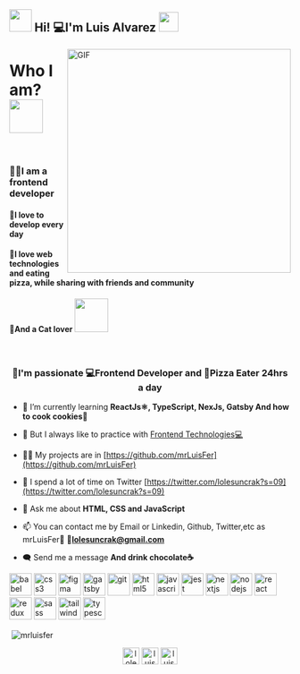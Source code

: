 
<h2> <img src="https://media.giphy.com/media/ObNTw8Uzwy6KQ/giphy.gif" width="40px"> Hi! 💻I'm Luis Alvarez <img src="https://media.giphy.com/media/fFEFxS3DE5VIY/giphy.gif" width="35px"></h2>

<img align="right" alt="GIF" src="https://media3.giphy.com/media/Q7SKqn3G97xpmfSOvG/giphy.gif?cid=ecf05e47gyjga4hbh8a62dwyu0epfv84eq5irr2dgctcz2fv&rid=giphy.gif" width="400" height="400" />

<div>
	<h1>Who I am? <img src="https://media.giphy.com/media/cXRew6iGi0cLZSl76j/giphy.gif" width="60" height="60" /> </h1>
	<br/>
	<h3> 👨‍💻I am a frontend developer</h3>
	<h4>💙I love to develop every day </h4>
	<h4>📌I love web technologies and eating pizza, while sharing with friends and community</h4>
	<h4>💛And a Cat lover <img src="https://media.giphy.com/media/cKc0u9hyvZEOjD8V08/giphy.gif" width="60" height="60" /> </h4>
	<br/>
</div>

<h3 align="center">🌟I'm passionate 💻Frontend Developer and 🍕Pizza Eater 24hrs a day</h3>

- 🌱 I’m currently learning **ReactJs⚛️, TypeScript, NexJs, Gatsby And how to cook cookies🍪**

- 🌟 But I always like to practice with [Frontend Technologies💻](https://github.com/mrLuisFer)

- 👨‍💻 My projects are in [https://github.com/mrLuisFer](https://github.com/mrLuisFer)

- 💬 I spend a lot of time on Twitter [https://twitter.com/lolesuncrak?s=09](https://twitter.com/lolesuncrak?s=09)

- 📝 Ask me about **HTML, CSS and JavaScript**

- 📫 You can contact me by Email or Linkedin, Github, Twitter,etc as mrLuisFer🌟 **💼lolesuncrak@gmail.com**

- 🗨️ Send me a message **And drink chocolate☕**

<p align="left"><img src="https://www.vectorlogo.zone/logos/babeljs/babeljs-icon.svg" alt="babel" width="40" height="40"/> <img src="https://devicons.github.io/devicon/devicon.git/icons/css3/css3-original-wordmark.svg" alt="css3" width="40" height="40"/> <img src="https://www.vectorlogo.zone/logos/figma/figma-icon.svg" alt="figma" width="40" height="40"/> <img src="https://www.vectorlogo.zone/logos/gatsbyjs/gatsbyjs-icon.svg" alt="gatsby" width="40" height="40"/> <img src="https://www.vectorlogo.zone/logos/git-scm/git-scm-icon.svg" alt="git" width="40" height="40"/> <img src="https://devicons.github.io/devicon/devicon.git/icons/html5/html5-original-wordmark.svg" alt="html5" width="40" height="40"/> <img src="https://devicons.github.io/devicon/devicon.git/icons/javascript/javascript-original.svg" alt="javascript" width="40" height="40"/> <img src="https://i.ibb.co/Yj6p14L/jest.png" alt="jest" width="40" height="40"/> <img src="https://cdn.worldvectorlogo.com/logos/nextjs-3.svg" alt="nextjs" width="40" height="40"/> <img src="https://devicons.github.io/devicon/devicon.git/icons/nodejs/nodejs-original-wordmark.svg" alt="nodejs" width="40" height="40"/> <img src="https://devicons.github.io/devicon/devicon.git/icons/react/react-original-wordmark.svg" alt="react" width="40" height="40"/> <img src="https://devicons.github.io/devicon/devicon.git/icons/redux/redux-original.svg" alt="redux" width="40" height="40"/> <img src="https://devicons.github.io/devicon/devicon.git/icons/sass/sass-original.svg" alt="sass" width="40" height="40"/> <img src="https://www.vectorlogo.zone/logos/tailwindcss/tailwindcss-icon.svg" alt="tailwind" width="40" height="40"/> <img src="https://devicons.github.io/devicon/devicon.git/icons/typescript/typescript-original.svg" alt="typescript" width="40" height="40"/></p>

<p>&nbsp;<img align="center" src="https://github-readme-stats.vercel.app/api?username=mrluisfer&show_icons=true" alt="mrluisfer" /></p>

<p align="center">
<a href="https://twitter.com/lolesuncrak" target="blank"><img align="center" src="https://cdn.jsdelivr.net/npm/simple-icons@3.0.1/icons/twitter.svg" alt="lolesuncrak" height="30" width="30" /></a>
<a href="https://linkedin.com/in/luis fernando alvarez manriquez" target="blank"><img align="center" src="https://cdn.jsdelivr.net/npm/simple-icons@3.0.1/icons/linkedin.svg" alt="luis fernando alvarez manriquez" height="30" width="30" /></a>
<a href='mailto:lolesuncrak@gmail.com' target='blank'><img align='center' src="https://unpkg.com/simple-icons@3.4.1/icons/gmail.svg" width="30" height="30" alt="luis fernando alvarez manriquez" /></a>
</p>
